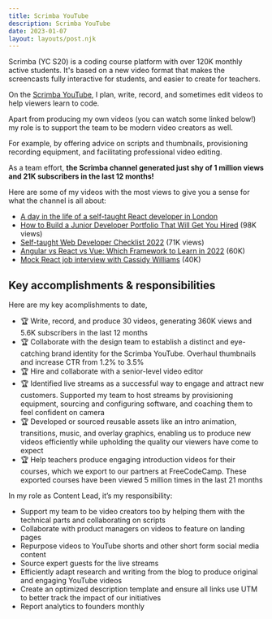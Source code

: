 ```yaml
---
title: Scrimba YouTube
description: Scrimba YouTube
date: 2023-01-07
layout: layouts/post.njk
---
```


Scrimba (YC S20) is a coding course platform with over 120K monthly active students. It's based on a new video format that makes the screencasts fully interactive for students, and easier to create for teachers.

On the [Scrimba YouTube](https://www.youtube.com/c/scrimba), I plan, write, record, and sometimes edit videos to help viewers learn to code. 

Apart from producing my own videos (you can watch some linked below!) my role is to support the team to be modern video creators as well.

For example, by offering advice on scripts and thumbnails, provisioning recording equipment, and facilitating professional video editing.

As a team effort, **the Scrimba channel generated just shy of 1 million views and 21K subscribers in the last 12 months!**

Here are some of my videos with the most views to give you a sense for what the channel is all about:

- [A day in the life of a self-taught React developer in London](https://www.youtube.com/watch?v=BZBXoU-pHoo)
- [How to Build a Junior Developer Portfolio That Will Get You Hired](https://www.youtube.com/watch?v=9eMp8l4WEpE) (98K views)
- [Self-taught Web Developer Checklist 2022](https://www.youtube.com/watch?v=p1zJExpDvxs) (71K views)
- [Angular vs React vs Vue: Which Framework to Learn in 2022](https://www.youtube.com/watch?v=T2uKprwHHXU) (60K)
- [Mock React job interview with Cassidy Williams](https://www.youtube.com/watch?v=ZV373VaS4UM) (40K)


## Key accomplishments & responsibilities
Here are my key acomplishments to date,

- 🏆 Write, record, and produce 30 videos, generating 360K views and 5.6K subscribers in the last 12 months
- 🏆 ​​Collaborate with the design team to establish a distinct and eye-catching brand identity for the Scrimba YouTube. Overhaul thumbnails and increase CTR from 1.2% to 3.5%
- 🏆 Hire and collaborate with a senior-level video editor
- 🏆 Identified live streams as a successful way to engage and attract new customers. Supported my team to host streams by provisioning equipment, sourcing and configuring software, and coaching them to feel confident on camera
- 🏆 Developed or sourced reusable assets like an intro animation, transitions, music, and overlay graphics, enabling us to produce new videos efficiently while upholding the quality our viewers have come to expect
- 🏆 Help teachers produce engaging introduction videos for their courses, which we export to our partners at FreeCodeCamp. These exported courses have been viewed 5 million times in the last 21 months


In my role as Content Lead, it’s my responsibility:

- Support my team to be video creators too by helping them with the technical parts and collaborating on scripts
- Collaborate with product managers on videos to feature on landing pages
- Repurpose videos to YouTube shorts and other short form social media content
- Source expert guests for the live streams
- Efficiently adapt research and writing from the blog to produce original and engaging YouTube videos
- Create an optimized description template and ensure all links use UTM to better track the impact of our initiatives
- Report analytics to founders monthly
